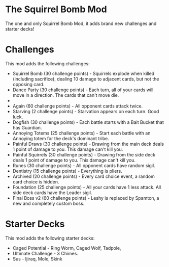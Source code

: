 # The Squirrel Bomb Mod
The one and only Squirrel Bomb Mod, it adds brand new challenges and starter decks!

# Challenges
This mod adds the following challenges:
 * Squirrel Bomb (30 challenge points) - Squirrels explode when killed (including sacrifice), dealing 10 damage to adjacent cards, but not the opposing card.
 * Dance Party (30 challenge points) - Each turn, all of your cards will move in a direction. The cards that can't move die.
 * 
 * Again (60 challenge points) - All opponent cards attack twice.
 * Starving (2 challenge points) - Starvation appears on each turn. Good luck.
 * Dogfish (30 challenge points) - Each battle starts with a Bait Bucket that has Guardian.
 * Annoying Totems (25 challenge points) - Start each battle with an Annoying totem for the deck's dominant tribe.
 * Painful Draws (30 challenge points) - Drawing from the main deck deals 1 point of damage to you. This damage can't kill you.
 * Painful Squirrels (30 challenge points) - Drawing from the side deck deals 1 point of damage to you. This damage can't kill you.
 * Runes (30 challenge points) - All opponent cards have random sigil.
 * Dentistry (15 challenge points) - Everything is pliers.
 * Archived (20 challenge points) - Every card choice event, a random card choice is hidden.
 * Foundation (25 challenge points) - All your cards have 1 less attack. All side deck cards have the Leader sigil.
 * Final Boss v2 (60 challenge points) - Leshy is replaced by Spamton, a new and completely custom boss.

# Starter Decks
This mod adds the following starter decks:
 * Caged Potential - Ring Worm, Caged Wolf, Tadpole,
 * Ultimate Challenge - 3 Chimes.
 * Sus - Ijiraq, Mole, Skink
